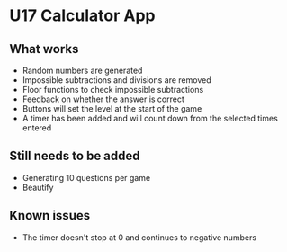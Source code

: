 # U17 Calculator App

## What works
* Random numbers are generated
* Impossible subtractions and divisions are removed
* Floor functions to check impossible subtractions
* Feedback on whether the answer is correct
* Buttons will set the level at the start of the game
* A timer has been added and will count down from the selected times entered

## Still needs to be added
* Generating 10 questions per game
* Beautify

## Known issues
* The timer doesn't stop at 0 and continues to negative numbers
